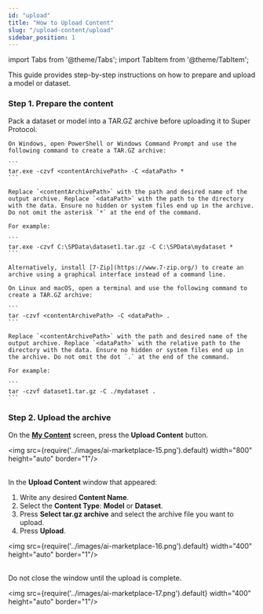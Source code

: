 ```yaml
---
id: "upload"
title: "How to Upload Content"
slug: "/upload-content/upload"
sidebar_position: 1
---
```


import Tabs from '@theme/Tabs';
import TabItem from '@theme/TabItem';

This guide provides step-by-step instructions on how to prepare and upload a model or dataset.

### Step 1. Prepare the content

Pack a dataset or model into a TAR.GZ archive before uploading it to Super Protocol.

<Tabs>
  <TabItem value="windows" label="Windows" default>

    On Windows, open PowerShell or Windows Command Prompt and use the following command to create a TAR.GZ archive:

    ```
    tar.exe -czvf <contentArchivePath> -C <dataPath> *
    ```

    Replace `<contentArchivePath>` with the path and desired name of the output archive. Replace `<dataPath>` with the path to the directory with the data. Ensure no hidden or system files end up in the archive. Do not omit the asterisk `*` at the end of the command.

    For example:

    ```
    tar.exe -czvf C:\SPData\dataset1.tar.gz -C C:\SPData\mydataset *
    ```

    Alternatively, install [7-Zip](https://www.7-zip.org/) to create an archive using a graphical interface instead of a command line.

  </TabItem>
  <TabItem value="linux" label="Linux and macOS">

    On Linux and macOS, open a terminal and use the following command to create a TAR.GZ archive:

    ```
    tar -czvf <contentArchivePath> -C <dataPath> .
    ```

    Replace `<contentArchivePath>` with the path and desired name of the output archive. Replace `<dataPath>` with the relative path to the directory with the data. Ensure no hidden or system files end up in the archive. Do not omit the dot `.` at the end of the command.

    For example:

    ```
    tar -czvf dataset1.tar.gz -C ./mydataset .
    ```

  </TabItem>
</Tabs>

### Step 2. Upload the archive

On the [**My Content**](https://beta.marketplace.superprotocol.com/my-content) screen, press the **Upload Content** button.

<img src={require('../images/ai-marketplace-15.png').default} width="800" height="auto" border="1"/>
<br/>
<br/>

In the **Upload Content** window that appeared:

1. Write any desired **Content Name**.
2. Select the **Content Type**: **Model** or **Dataset**.
3. Press **Select tar.gz archive** and select the archive file you want to upload.
4. Press **Upload**.

<img src={require('../images/ai-marketplace-16.png').default} width="400" height="auto" border="1"/>
<br/>
<br/>

Do not close the window until the upload is complete.

<img src={require('../images/ai-marketplace-17.png').default} width="400" height="auto" border="1"/>
<br/>